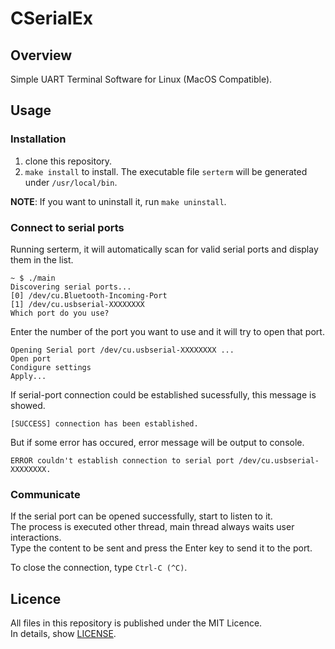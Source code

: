 # CSerialEx

## Overview

Simple UART Terminal Software for Linux (MacOS Compatible).  

## Usage

### Installation

 1. clone this repository.
 1. `make install` to install. The executable file `serterm` will be generated under `/usr/local/bin`.
 
**NOTE**: If you want to uninstall it, run `make uninstall`.

### Connect to serial ports

Running serterm, it will automatically scan for valid serial ports and display them in the list.  

    ~ $ ./main
    Discovering serial ports...
    [0] /dev/cu.Bluetooth-Incoming-Port
    [1] /dev/cu.usbserial-XXXXXXXX
    Which port do you use? 

Enter the number of the port you want to use and it will try to open that port.  

    Opening Serial port /dev/cu.usbserial-XXXXXXXX ...
    Open port
    Condigure settings
    Apply...

If serial-port connection could be established sucessfully, this message is showed.

    [SUCCESS] connection has been established.

But if some error has occured, error message will be output to console.  

    ERROR couldn't establish connection to serial port /dev/cu.usbserial-XXXXXXXX.

### Communicate

If the serial port can be opened successfully, start to listen to it.  
The process is executed other thread, main thread always waits user interactions.  
Type the content to be sent and press the Enter key to send it to the port.  

To close the connection, type `Ctrl-C (^C)`.  
## Licence

All files in this repository is published under the MIT Licence.  
In details, show [LICENSE](LICENSE).  
